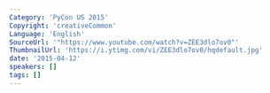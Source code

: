 ```yaml
---
Category: 'PyCon US 2015'
Copyright: 'creativeCommon'
Language: 'English'
SourceUrl: '"https://www.youtube.com/watch?v=ZEE3dlo7ov0"'
ThumbnailUrl: 'https://i.ytimg.com/vi/ZEE3dlo7ov0/hqdefault.jpg'
date: '2015-04-12'
speakers: []
tags: []
---
```


